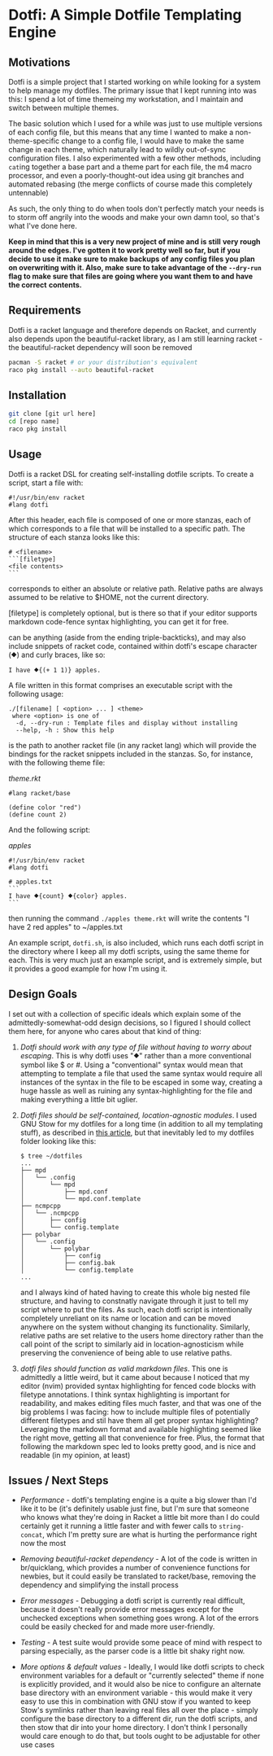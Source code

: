 # Dotfi: A Simple Dotfile Templating Engine

## Motivations

Dotfi is a simple project that I started working on while looking
for a system to help manage my dotfiles. The primary issue that I kept
running into was this: I spend a lot of time themeing my workstation,
and I maintain and switch between multiple themes.

The basic solution which I used for a while was just to use multiple
versions of each config file, but this means that any time I wanted to
make a non-theme-specific change to a config file, I would have to
make the same change in each theme, which naturally lead to wildly
out-of-sync configuration files. I also experimented with a few other
methods, including `cat`ing together a base part and a theme part for
each file, the m4 macro processor, and even a poorly-thought-out idea
using git branches and automated rebasing (the merge conflicts of
course made this completely untennable)

As such, the only thing to do when tools don't perfectly match your
needs is to storm off angrily into the woods and make your own damn
tool, so that's what I've done here.

**Keep in mind that this is a very new project of mine and is still**
**very rough around the edges. I've gotten it to work pretty well**
**so far, but if you decide to use it make sure to make backups**
**of any config files you plan on overwriting with it. Also, make**
**sure to take advantage of the `--dry-run` flag to make sure that**
**files are going where you want them to and have the correct**
**contents.**

## Requirements

Dotfi is a racket language and therefore depends on Racket, and
currently also depends upon the beautiful-racket library, as I am
still learning racket - the beautiful-racket dependency will soon be
removed

```bash
pacman -S racket # or your distribution's equivalent
raco pkg install --auto beautiful-racket
```

## Installation

```bash
git clone [git url here]
cd [repo name]
raco pkg install
```

## Usage

Dotfi is a racket DSL for creating self-installing dotfile scripts. To
create a script, start a file with:

```racket
#!/usr/bin/env racket
#lang dotfi
```

After this header, each file is composed of one or more stanzas, each
of which corresponds to a file that will be installed to a specific
path.  The structure of each stanza looks like this:

````racket
# <filename>
```[filetype]
<file contents>
```
````

<filename> corresponds to either an absolute or relative path.
Relative paths are always assumed to be relative to $HOME, not the
current directory.

[filetype] is completely optional, but is there so that if your editor
supports markdown code-fence syntax highlighting, you can get it for
free.

<file contents> can be anything (aside from the ending
triple-backticks), and may also include snippets of racket code,
contained within dotfi's escape character (⯁) and curly braces, like
so:

```racket
I have ⯁{(+ 1 1)} apples.
```

A file written in this format comprises an executable script with the
following usage:

```
./[filename] [ <option> ... ] <theme>
 where <option> is one of
  -d, --dry-run : Template files and display without installing
  --help, -h : Show this help
```

<theme> is the path to another racket file (in any racket lang) which
will provide the bindings for the racket snippets included in the
stanzas. So, for instance, with the following theme file:

*theme.rkt*
```racket
#lang racket/base

(define color "red")
(define count 2)
```

And the following script:

*apples*
````racket
#!/usr/bin/env racket
#lang dotfi

# apples.txt
```
I have ⯁{count} ⯁{color} apples.
```
````

then running the command `./apples theme.rkt` will write the contents
"I have 2 red apples" to ~/apples.txt

An example script, `dotfi.sh`, is also included, which runs each dotfi
script in the directory where I keep all my dotfi scripts, using the
same theme for each. This is very much just an example script, and is
extremely simple, but it provides a good example for how I'm using it.

## Design Goals

I set out with a collection of specific ideals which explain some of
the admittedly-somewhat-odd design decisions, so I figured I should
collect them here, for anyone who cares about that kind of thing:

1. *Dotfi should work with any type of file without having to worry
   about escaping*. This is why dotfi uses "⯁" rather than a more
   conventional symbol like $ or #. Using a "conventional" syntax
   would mean that attempting to template a file that used the same
   syntax would require all instances of the syntax in the file to be
   escaped in some way, creating a huge hassle as well as ruining any
   syntax-highlighting for the file and making everything a little bit
   uglier.

2. *Dotfi files should be self-contained, location-agnostic modules*.
   I used GNU Stow for my dotfiles for a long time (in addition to
   all my templating stuff), as described in 
   [this article](https://alexpearce.me/2016/02/managing-dotfiles-with-stow/),
   but that inevitably led to my dotfiles folder looking like this:

    ```
    $ tree ~/dotfiles
    ...
    ├── mpd
    │   └── .config
    │       └── mpd
    │           ├── mpd.conf
    │           └── mpd.conf.template
    ├── ncmpcpp
    │   └── .ncmpcpp
    │       ├── config
    │       └── config.template
    ├── polybar
    │   └── .config
    │       └── polybar
    │           ├── config
    │           ├── config.bak
    │           └── config.template
    ...
    ```

    and I always kind of hated having to create this whole big nested
    file structure, and having to constnatly navigate through it just
    to tell my script where to put the files. As such, each dotfi
    script is intentionally completely unreliant on its name or
    location and can be moved anywhere on the system without changing
    its functionality. Similarly, relative paths are set relative to
    the users home directory rather than the call point of the script
    to similarly aid in location-agnosticism while preserving the
    convenience of being able to use relative paths.
    
4. *dotfi files should function as valid markdown files*. This one is
   admittedly a little weird, but it came about because I noticed that
   my editor (nvim) provided syntax highlighting for fenced code
   blocks with filetype annotations. I think syntax highlighting is
   important for readability, and makes editing files much faster, and
   that was one of the big problems I was facing: how to include
   multiple files of potentially different filetypes and stil have
   them all get proper syntax highlighting? Leveraging the markdown
   format and available highlighting seemed like the right move,
   getting all that convenience for free. Plus, the format that
   following the markdown spec led to looks pretty good, and is nice
   and readable (in my opinion, at least)

## Issues / Next Steps

* *Performance* - dotfi's templating engine is a quite a big slower than
  I'd like it to be (it's definitely usable just fine, but I'm sure
  that someone who knows what they're doing in Racket a little bit
  more than I do could certainly get it running a little faster and
  with fewer calls to `string-concat`, which I'm pretty sure are what
  is hurting the performance right now the most

* *Removing beautiful-racket dependency* - A lot of the code is
  written in br/quicklang, which provides a number of convenience
  functions for newbies, but it could easily be translated to
  racket/base, removing the dependency and simplifying the install
  process

* *Error messages* - Debugging a dotfi script is currently real
  difficult, because it doesn't really provide error messages except
  for the unchecked exceptions when something goes wrong. A lot of the
  errors could be easily checked for and made more user-friendly.

* *Testing* - A test suite would provide some peace of mind with
  respect to parsing especially, as the parser code is a little bit
  shaky right now.

* *More options & default values* - Ideally, I would like dotfi
  scripts to check environment variables for a default or "currently
  selected" theme if none is explicitly provided, and it would also be
  nice to configure an alternate base directory with an environment
  variable - this would make it very easy to use this in combination
  with GNU stow if you wanted to keep Stow's symlinks rather than
  leaving real files all over the place - simply configure the base
  directory to a different dir, run the dotfi scripts, and then stow
  that dir into your home directory. I don't think I personally would
  care enough to do that, but tools ought to be adjustable for other
  use cases

